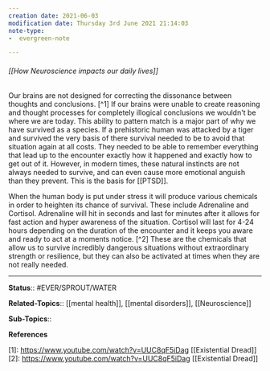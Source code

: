 ```yaml
---
creation date: 2021-06-03
modification date: Thursday 3rd June 2021 21:14:03
note-type: 
-  evergreen-note

---
```


###### [[How Neuroscience impacts our daily lives]]

Our brains are not designed for correcting the dissonance between thoughts and conclusions. [^1] If our brains were unable to create reasoning and thought processes for completely illogical conclusions we wouldn't be where we are today. This ability to pattern match is a major part of why we have survived as a species. If a prehistoric human was attacked by a tiger and survived the very basis of there survival needed to be to avoid that situation again at all costs. They needed to be able to remember everything that lead up to the encounter exactly how it happened and exactly how to get out of it. However, in modern times, these natural instincts are not always needed to survive, and can even cause more emotional anguish than they prevent. This is the basis for [[PTSD]]. 


When the human body is put under stress it will produce various chemicals in order to heighten its chance of survival. These include Adrenaline and Cortisol. Adrenaline will hit in seconds and last for minutes after it allows for fast action and hyper awareness of the situation. Cortisol will last for 4-24 hours depending on the duration of the encounter and it keeps you aware and ready to act at a moments notice. [^2] These are the chemicals that allow us to survive incredibly dangerous situations without extraordinary strength or resilience, but they can also be activated at times when they are not really needed.

---

**Status**:: #EVER/SPROUT/WATER 

**Related-Topics**:: [[mental health]], [[mental disorders]], [[Neuroscience]]

**Sub-Topics**::
	
**References**

[1]: https://www.youtube.com/watch?v=UUC8qF5iDag [[Existential Dread]]
[2]: https://www.youtube.com/watch?v=UUC8qF5iDag [[Existential Dread]]